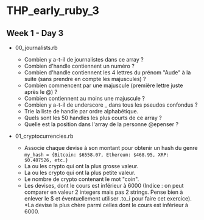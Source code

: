 # THP_early_ruby_3
Week 1 - Day 3
----------------------------------

* 00_journalists.rb
	* Combien y a-t-il de journalistes dans ce array ?
	* Combien d'handle contiennent un numéro ?
	* Combien d'handle contiennent les 4 lettres du prénom "Aude" à la suite (sans prendre en compte les majuscules) ?
	* Combien commencent par une majuscule (première lettre juste après le @) ?
	* Combien contiennent au moins une majuscule ?
	* Combien y a-t-il de underscore _ dans tous les pseudos confondus ?
	* Trie la liste de handle par ordre alphabétique.
	* Quels sont les 50 handles les plus courts de ce array ?
	* Quelle est la position dans l'array de la personne @epenser ?

* 01_cryptocurrencies.rb
	* Associe chaque devise à son montant pour obtenir un hash du genre `my_hash = {Bitcoin: $6558.07, Ethereum: $468.95, XRP: $0.487526, etc.}`
	* La ou les crypto qui ont la plus grosse valeur.
	* La ou les crypto qui ont la plus petite valeur.
	* Le nombre de crypto contenant le mot "coin".
	* Les devises, dont le cours est inférieur à 6000 (Indice : on peut comparer en valeur 2 integers mais pas 2 strings. Pense bien à enlever le $ et éventuellement utiliser .to_i pour faire cet exercice).
	*La devise la plus chère parmi celles dont le cours est inférieur à 6000.

<!--
__OK__
-->
